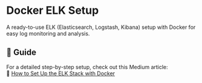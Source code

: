 # Docker ELK Setup  

A ready-to-use ELK (Elasticsearch, Logstash, Kibana) setup with Docker for easy log monitoring and analysis.  

## 📖 Guide  
For a detailed step-by-step setup, check out this Medium article:  
🔗 [How to Set Up the ELK Stack with Docker](https://ragug.medium.com/how-to-set-up-the-elk-stack-with-docker-e38eb2da0243)  

